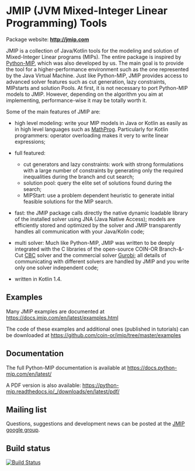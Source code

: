 # JMIP (JVM Mixed-Integer Linear Programming) Tools

Package website: **http://jmip.com**

JMIP is a collection of Java/Kotlin tools for the modeling and solution
of Mixed-Integer Linear programs (MIPs). The entire package is inspired by
[Python-MIP](https://github.com/coin-or/python-mip), which was also developed
by us. The main goal is to provide the tool for a higher-performance 
environment such as the one represented by the Java Virtual Machine. Just like
Python-MIP, JMIP provides access to advanced solver features such as cut generation,
lazy constraints, MIPstarts and solution Pools. At first, it is not necessary
to port Python-MIP models to JMIP. However, depending on the algorithm you aim
at implementing, performance-wise it may be totally worth it.

Some of the main features of JMIP are:

* high level modeling: write your MIP models in Java or Kotlin as easily as in
  high level languages such as
  [MathProg](https://en.wikibooks.org/wiki/GLPK/GMPL_(MathProg)). Particularly
  for Kotlin programmers: operator overloading makes it very to write linear
  expressions;

* full featured:
    - cut generators and lazy constraints: work with strong formulations with a
    large number of constraints by generating only the required inequalities
    during the branch and cut search;
    - solution pool: query the elite set of solutions found during the search;
    - MIPStart: use a problem dependent heuristic to generate initial feasible
    solutions for the MIP search.

* fast: the JMIP package calls directly the native dynamic loadable library of 
  the installed solver using JNA (Java Native Access); models are efficiently 
  stored and optimized by the solver and JMIP transparently handles all 
  communication with your Java/Kolin code;

* multi solver: Much like Python-MIP, JMIP was written to be deeply integrated 
  with the C libraries of the open-source COIN-OR Branch-&-Cut
  [CBC](https://projects.coin-or.org/Cbc) solver and the commercial solver
  [Gurobi](http://www.gurobi.com/); all details of communicating with 
  different solvers are handled by JMIP and you write only one solver 
  independent code;

* written in Kotlin 1.4.

## Examples

Many JMIP examples are documented at https://docs.jmip.com/en/latest/examples.html 

The code of these examples and additional ones (published in tutorials) can be downloaded at https://github.com/coin-or/jmip/tree/master/examples

## Documentation
 
The full Python-MIP documentation is available at
https://docs.python-mip.com/en/latest/

A PDF version is also available:
https://python-mip.readthedocs.io/_/downloads/en/latest/pdf/

## Mailing list

Questions, suggestions and development news can be posted at the [JMIP google group](https://groups.google.com/forum/#!forum/jmip).
 
## Build status

[![Build Status](https://api.travis-ci.org/coin-or/jmip.svg?branch=master)](https://travis-ci.org/coin-or/jmip)
